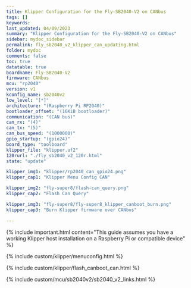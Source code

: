 ```yaml
---
title: Klipper Configuration for the Fly-SB2040-V2 on CANbus
tags: []
keywords: 
last_updated: 04/09/2023
summary: "Klipper Configuration for the Fly-SB2040-V2 on CANbus"
sidebar: mydoc_sidebar
permalink: fly_sb2040_v2_klipper_can_updating.html
folder: mydoc
comments: false
toc: true
datatable: true
boardname: Fly-SB2040-V2
firmware: CANbus
mcu: "rp2040"
version: v1
kconfig_name: sb2040v2
low_level: "[*]"
architecture: "(Raspberry Pi RP2040)"
bootloader_offset: "(16KiB bootloader)"
communication: "(CAN bus)"
can_rx: "(4)"
can_tx: "(5)"
can_bus_speed: "(1000000)"
gpio_startup: "(gpio24)"
board_type: "toolboard"
klipper_file: "klipper.uf2"
120rurl: "./fly_sb2040_v2_120r.html"
state: "update"

klipper_img1: "klipper/rp2040_can_gpio24.png"
klipper_cap1: "Klipper Menu Config CAN"

klipper_img2: "fly-super8/flash-can_query.png"
klipper_cap2: "Flash Can Query"

klipper_img3: "fly-super8/fly-super8_klipper_canboot_burn.png"
klipper_cap3: "Burn Klipper firmware over CANbus"

---
```


{% include important.html content="This guide assumes you have a working Klipper host installation on a Raspberry Pi or compatible device" %}

{% include custom/klipper/menuconfig.html %}

{% include custom/klipper/flash_canboot_can.html %}

{% include custom/mcu/sb2040v2/sb2040_v2_links.html %}
